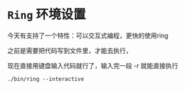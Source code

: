 # ```Ring``` 环境设置


今天有支持了一个特性：可以交互式编程，更快的使用ring

之前是需要把代码写到文件里，才能去执行，

现在直接用键盘输入代码就行了，输入完一段 -r 就能直接执行


```shell
./bin/ring --interactive
```
